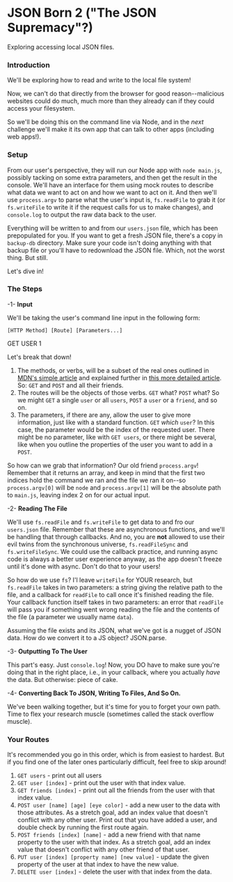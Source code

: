 # JSON Born 2 ("The JSON Supremacy"?)

Exploring accessing local JSON files.


### Introduction

We'll be exploring how to read and write to the local file system!

Now, we can't do that directly from the browser for good reason--malicious websites could do much, much more than they already can if they could access your filesystem.

So we'll be doing this on the command line via Node, and in the _next_ challenge we'll make it its own app that can talk to other apps (including web apps!).


### Setup

From our user's perspective, they will run our Node app with `node main.js`, possibly tacking on some extra parameters, and then get the result in the console. We'll have an interface for them using mock routes to describe what data we want to act on and how we want to act on it.  And then we'll use `process.argv` to parse what the user's input is, `fs.readFile` to grab it (or `fs.writeFile` to write it if the request calls for us to make changes), and `console.log` to output the raw data back to the user.

Everything will be written to and from our `users.json` file, which has been prepopulated for you. If you want to get a fresh JSON file, there's a copy in `backup-db` directory. Make sure your code isn't doing anything with that backup file or you'll have to redownload the JSON file. Which, not the worst thing. But still.

Let's dive in!


### The Steps

-1- **Input**

We'll be taking the user's command line input in the following form:

`[HTTP Method] [Route] [Parameters...]`

GET USER 1

Let's break that down!

1. The methods, or verbs, will be a subset of the real ones outlined in [MDN's simple article](https://developer.mozilla.org/en-US/docs/Web/HTTP/Methods) and explained further in [this more detailed article](https://restfulapi.net/http-methods/). So: `GET` and `POST` and all their friends.
2. The routes will be the objects of those verbs. `GET` what? `POST` what? So we might `GET` a single `user` or all `users`, `POST` a `user` or a `friend`, and so on.
3. The parameters, if there are any, allow the user to give more information, just like with a standard function. `GET` _which_ `user`? In this case, the parameter would be the index of the requested user. There might be no parameter, like with `GET users`, or there might be several, like when you outline the properties of the user you want to add in a `POST`.

So how can we grab that information? Our old friend `process.argv`! Remember that it returns an array, and keep in mind that the first two indices hold the command we ran and the file we ran it on--so `process.argv[0]` will be `node` and `process.argv[1]` will be the absolute path to `main.js`, leaving index 2 on for our actual input.

-2- **Reading The File**

We'll use `fs.readFile` and `fs.writeFile` to get data to and fro our `users.json` file. Remember that these are asynchronous functions, and we'll be handling that through callbacks. And no, you are **not** allowed to use their evil twins from the synchronous universe, `fs.readFileSync` and `fs.writeFileSync`. We could use the callback practice, and running async code is always a better user experience anyway, as the app doesn't freeze until it's done with async. Don't do that to your users!

So how do we use `fs`? I'l leave `writeFile` for YOUR research, but `fs.readFile` takes in two parameters: a string giving the relative path to the file, and a callback for `readFile` to call once it's finished reading the file. Your callback function itself takes in two parameters: an error that `readFile` will pass you if something went wrong reading the file and the contents of the file (a parameter we usually name `data`).

Assuming the file exists and its JSON, what we've got is a nugget of JSON data. How do we convert it to a JS object? JSON.parse.


-3- **Outputting To The User**

This part's easy. Just `console.log`! Now, you DO have to make sure you're doing that in the right place, i.e., in your callback, where you actually _have_ the data. But otherwise: piece of cake.

-4- **Converting Back To JSON, Writing To Files, And So On.**

We've been walking together, but it's time for you to forget your own path. Time to flex your research muscle (sometimes called the stack overflow muscle).


### Your Routes

It's recommended you go in this order, which is from easiest to hardest. But if you find one of the later ones particularly difficult, feel free to skip around!

1. `GET users` - print out all users
2. `GET user [index]` - print out the user with that index value.
3. `GET friends [index]` - print out all the friends from the user with that index value.
4. `POST user [name] [age] [eye color]` - add a new user to the data with those attributes. As a stretch goal, add an index value that doesn't conflict with any other user. Print out that you have added a user, and double check by running the first route again.
5. `POST friends [index] [name]` - add a new friend with that name property to the user with that index. As a stretch goal, add an index value that doesn't conflict with any other friend of that user.
6. `PUT user [index] [property name] [new value]` - update the given property of the  user at that index to have the new value.
7. `DELETE user [index]` - delete the user with that index from the data.
